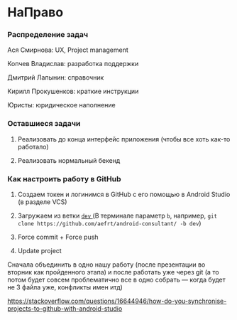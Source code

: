 # НаПраво

### Распределение задач

Ася Смирнова: UX, Project management

Копчев Владислав: разработка поддержки

Дмитрий Лапынин: справочник

Кирилл Прокушенков: краткие инструкции 

Юристы: юридическое наполнение

### Оставшиеся задачи

1. Реализовать до конца интерфейс приложения (чтобы все хоть как-то работало)

2. Реализовать нормальный бекенд

### Как настроить работу в GitHub

1. Создаем токен и логинимся в GitHub с его помощью в Android Studio (в разделе VCS)

2. Загружаем из ветки [`dev` ](https://github.com/aefrt/android-consultant/tree/dev) (В терминале параметр `b`, например, `git clone https://github.com/aefrt/android-consultant/ -b dev`)

3. Force commit + Force push 

4. Update project

Сначала объединить в одно нашу работу (после презентации во вторник как пройденного этапа) и после работать уже через git (а то потом будет совсем проблематично все в одно собрать — когда будет не 3 файла уже, конфликты имен итд)

https://stackoverflow.com/questions/16644946/how-do-you-synchronise-projects-to-github-with-android-studio
